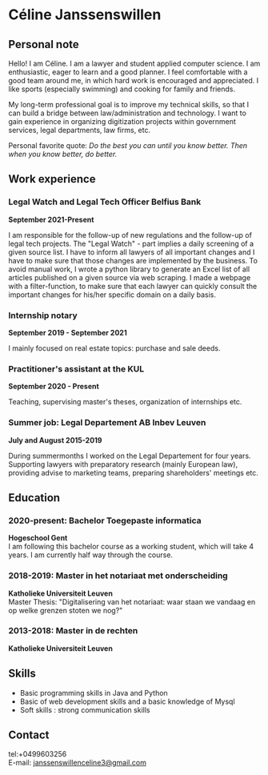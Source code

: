 # Céline Janssenswillen

## Personal note

Hello! I am Céline. I am a lawyer and student applied computer science. I am enthusiastic, eager to learn and a good planner. I feel comfortable with a good team around me, in which hard work is encouraged and appreciated. I like sports (especially swimming) and cooking for family and friends.

My long-term professional goal is to improve my technical skills, so that I can build a bridge between law/administration and technology. I want to gain experience in organizing digitization projects within government services, legal departments, law firms, etc. 

Personal favorite quote: _Do the best you can until you know better. Then when you know better, do better._ 

## Work experience 

### Legal Watch and Legal Tech Officer Belfius Bank
**September 2021-Present**

I am responsible for the follow-up of new regulations and the follow-up of legal tech projects. The "Legal Watch" - part implies a daily screening of a given source list. I have to inform all lawyers of all important changes and I have to make sure that those changes are implemented by the business. To avoid manual work, I wrote a python library to generate an Excel list of all articles published on a given source via web scraping. I made a webpage with a filter-function, to make sure that each lawyer can quickly consult the important changes for his/her specific domain on a daily basis.

### Internship notary
**September 2019 - September 2021**

I mainly focused on real estate topics: purchase and sale deeds.

### Practitioner's assistant at the KUL 
**September 2020 - Present**

Teaching, supervising master's theses, organization of internships etc. 

### Summer job: Legal Departement AB Inbev Leuven 
**July and August 2015-2019**

During summermonths I worked on the Legal Departement for four years. Supporting lawyers with preparatory research (mainly European law), providing advise to marketing teams, preparing shareholders' meetings etc.

## Education

### 2020-present: Bachelor Toegepaste informatica
**Hogeschool Gent** <br>
I am following this bachelor course as a working student, which will take 4 years. I am currently half way through the course.

### 2018-2019: Master in het notariaat met onderscheiding
**Katholieke Universiteit Leuven** <br>
Master Thesis: "Digitalisering van het notariaat: waar staan we vandaag en op welke grenzen stoten we nog?"
				
### 2013-2018: Master in de rechten
**Katholieke Universiteit Leuven**

## Skills 

<ul>
  <li> Basic programming skills in Java and Python </li>
  <li> Basic of web development skills and a basic knowledge of Mysql </li>
  <li> Soft skills : strong communication skills </li>
</ul>

## Contact

tel:+0499603256 <br>
E-mail: janssenswillenceline3@gmail.com
	
